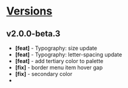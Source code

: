 # [Versions](https://github.com/Tracktor/design-system/releases)

## v2.0.0-beta.3
- **[feat]** - Typography: size update
- **[feat]** - Typography: letter-spacing update
- **[feat]** - add tertiary color to palette
- **[fix]** - border menu item hover gap
- **[fix]** - secondary color
- 
